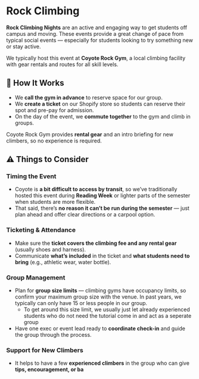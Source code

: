 # Rock Climbing

**Rock Climbing Nights** are an active and engaging way to get students off campus and moving. These events provide a great change of pace from typical social events — especially for students looking to try something new or stay active.

We typically host this event at **Coyote Rock Gym**, a local climbing facility with gear rentals and routes for all skill levels.

## 🧩 How It Works

- We **call the gym in advance** to reserve space for our group.
- We **create a ticket** on our Shopify store so students can reserve their spot and pre-pay for admission.
- On the day of the event, we **commute together** to the gym and climb in groups.

Coyote Rock Gym provides **rental gear** and an intro briefing for new climbers, so no experience is required.

## ⚠️ Things to Consider

### Timing the Event

- Coyote is **a bit difficult to access by transit**, so we’ve traditionally hosted this event during **Reading Week** or lighter parts of the semester when students are more flexible.
- That said, there’s **no reason it can’t be run during the semester** — just plan ahead and offer clear directions or a carpool option.

### Ticketing & Attendance

- Make sure the **ticket covers the climbing fee and any rental gear** (usually shoes and harness).
- Communicate **what’s included** in the ticket and **what students need to bring** (e.g., athletic wear, water bottle).

### Group Management

- Plan for **group size limits** — climbing gyms have occupancy limits, so confirm your maximum group size with the venue. In past years, we typically can only have 15 or less people in our group.
  - To get around this size limit, we usually just let already experienced students who do not need the tutorial come in and act as a seperate group
- Have one exec or event lead ready to **coordinate check-in** and guide the group through the process.

### Support for New Climbers

- It helps to have a few **experienced climbers** in the group who can give **tips, encouragement, or ba**
